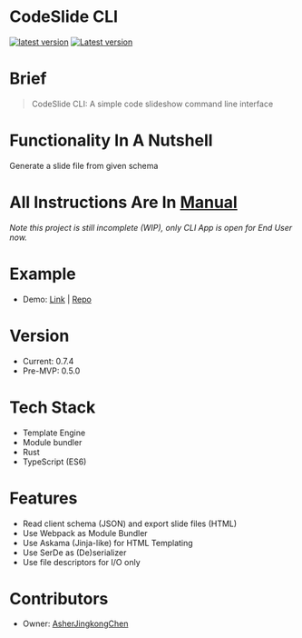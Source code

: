 # CodeSlide CLI

[![latest version](https://img.shields.io/npm/v/codeslide-cli.svg)](https://www.npmjs.com/package/codeslide-cli)
[![Latest version](https://img.shields.io/crates/v/codeslide-cli.svg)](https://crates.io/crates/codeslide-cli)

# Brief
> CodeSlide CLI: A simple code slideshow command line interface

# Functionality In A Nutshell
Generate a slide file from given schema

# All Instructions Are In [Manual](https://github.com/AsherJingkongChen/codeslide-cli/doc/MANUAL.md)

*Note this project is still incomplete (WIP), only CLI App is open for End User now.*

# Example
- Demo: [Link](https://asherjingkongchen.github.io/codeslide-cli-demo)
      | [Repo](https://github.com/AsherJingkongChen/codeslide-cli-demo)

# Version
- Current: 0.7.4
- Pre-MVP: 0.5.0

# Tech Stack
- Template Engine
- Module bundler
- Rust
- TypeScript (ES6)

# Features
- Read client schema (JSON) and export slide files (HTML)
- Use Webpack as Module Bundler
- Use Askama (Jinja-like) for HTML Templating
- Use SerDe as (De)serializer
- Use file descriptors for I/O only

# Contributors
- Owner: [AsherJingkongChen](https://github.com/AsherJingkongChen)
